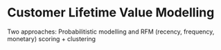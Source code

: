 # Customer Lifetime Value Modelling

Two approaches: Probabilitistic modelling and RFM (recency, frequency, monetary) scoring + clustering
